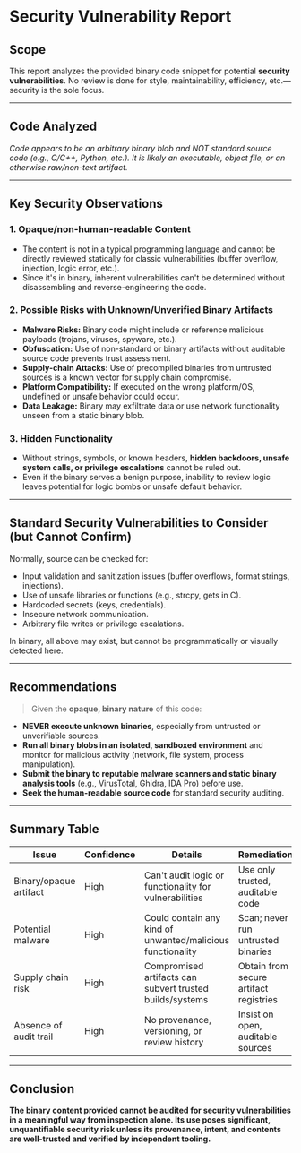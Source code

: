 # Security Vulnerability Report

## Scope

This report analyzes the provided binary code snippet for potential **security vulnerabilities**. No review is done for style, maintainability, efficiency, etc.—security is the sole focus.

---

## Code Analyzed

*Code appears to be an arbitrary binary blob and NOT standard source code (e.g., C/C++, Python, etc.). It is likely an executable, object file, or an otherwise raw/non-text artifact.*

---

## Key Security Observations

### 1. Opaque/non-human-readable Content

- The content is not in a typical programming language and cannot be directly reviewed statically for classic vulnerabilities (buffer overflow, injection, logic error, etc.).
- Since it's in binary, inherent vulnerabilities can't be determined without disassembling and reverse-engineering the code.

### 2. Possible Risks with Unknown/Unverified Binary Artifacts

- **Malware Risks:** Binary code might include or reference malicious payloads (trojans, viruses, spyware, etc.).
- **Obfuscation:** Use of non-standard or binary artifacts without auditable source code prevents trust assessment.
- **Supply-chain Attacks:** Use of precompiled binaries from untrusted sources is a known vector for supply chain compromise.
- **Platform Compatibility:** If executed on the wrong platform/OS, undefined or unsafe behavior could occur.
- **Data Leakage:** Binary may exfiltrate data or use network functionality unseen from a static binary blob.

### 3. Hidden Functionality

- Without strings, symbols, or known headers, **hidden backdoors, unsafe system calls, or privilege escalations** cannot be ruled out.
- Even if the binary serves a benign purpose, inability to review logic leaves potential for logic bombs or unsafe default behavior.

---

## Standard Security Vulnerabilities to Consider (but Cannot Confirm)

Normally, source can be checked for:
- Input validation and sanitization issues (buffer overflows, format strings, injections).
- Use of unsafe libraries or functions (e.g., strcpy, gets in C).
- Hardcoded secrets (keys, credentials).
- Insecure network communication.
- Arbitrary file writes or privilege escalations.

In binary, all above may exist, but cannot be programmatically or visually detected here.

---

## Recommendations

> Given the **opaque, binary nature** of this code:

- **NEVER execute unknown binaries**, especially from untrusted or unverifiable sources.
- **Run all binary blobs in an isolated, sandboxed environment** and monitor for malicious activity (network, file system, process manipulation).
- **Submit the binary to reputable malware scanners and static binary analysis tools** (e.g., VirusTotal, Ghidra, IDA Pro) before use.
- **Seek the human-readable source code** for standard security auditing.

---

## Summary Table

| Issue                   | Confidence | Details                                                     | Remediation                                 |
|-------------------------|------------|-------------------------------------------------------------|---------------------------------------------|
| Binary/opaque artifact  | High       | Can't audit logic or functionality for vulnerabilities      | Use only trusted, auditable code            |
| Potential malware       | High       | Could contain any kind of unwanted/malicious functionality  | Scan; never run untrusted binaries          |
| Supply chain risk       | High       | Compromised artifacts can subvert trusted builds/systems    | Obtain from secure artifact registries      |
| Absence of audit trail  | High       | No provenance, versioning, or review history                | Insist on open, auditable sources           |

---

## Conclusion

**The binary content provided cannot be audited for security vulnerabilities in a meaningful way from inspection alone. Its use poses significant, unquantifiable security risk unless its provenance, intent, and contents are well-trusted and verified by independent tooling.**
